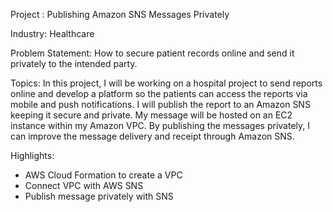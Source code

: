 Project : Publishing Amazon SNS Messages Privately

Industry: Healthcare

Problem Statement: How to secure patient records online and send it privately to the intended party.

Topics: In this project, I will be working on a hospital project to send reports online and develop a platform so the patients can access the reports via mobile and push notifications. I will publish the report to an Amazon SNS keeping it secure and private. My message will be hosted on an EC2 instance within my Amazon VPC. By publishing the messages privately, I can improve the message delivery and receipt through Amazon SNS.

Highlights:

- AWS Cloud Formation to create a VPC
- Connect VPC with AWS SNS
- Publish message privately with SNS
